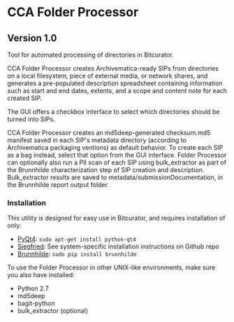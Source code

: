 # CCA Folder Processor  

## Version 1.0  

Tool for automated processing of directories in Bitcurator.  

CCA Folder Processor creates Archivematica-ready SIPs from directories on a local filesystem, piece of external media, or network shares, and generates a pre-populated description spreadsheet containing information such as start and end dates, extents, and a scope and content note for each created SIP.

The GUI offers a checkbox interface to select which directories should be turned into SIPs.

CCA Folder Processor creates an md5deep-generated checksum.md5 manifest saved in each SIP's metadata directory (according to Archivematica packaging ventions) as default behavior. To create each SIP as a bag instead, select that option from the GUI interface. Folder Processor can optionally also run a PII scan of each SIP using bulk_extractor as part of the Brunnhilde characterization step of SIP creation and description. Bulk_extractor results are saved to metadata/submissionDocumentation, in the Brunnhilde report output folder.  

### Installation  

This utility is designed for easy use in Bitcurator, and requires installation of only:  
* [PyQt4](https://www.riverbankcomputing.com/software/pyqt/download): `sudo apt-get install python-qt4`  
* [Siegfried](https://github.com/richardlehane/siegfried/): See system-specific installation instructions on Github repo  
* [Brunnhilde](https://github.com/timothyryanwalsh/brunnhilde): `sudo pip install brunnhilde`  

To use the Folder Processor in other UNIX-like environments, make sure you also have installed:  
* Python 2.7  
* md5deep  
* bagit-python  
* bulk_extractor (optional)
